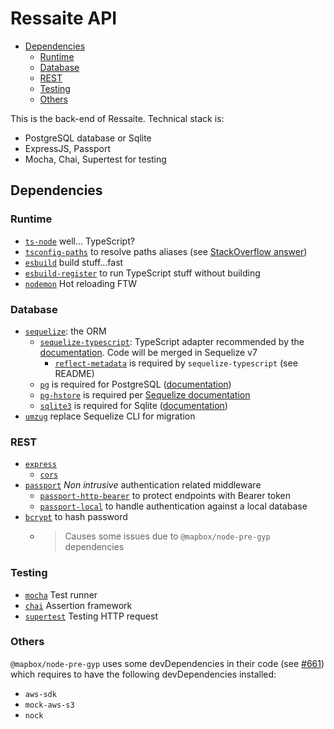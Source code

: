 # Ressaite API <!-- omit in toc -->

- [Dependencies](#dependencies)
  - [Runtime](#runtime)
  - [Database](#database)
  - [REST](#rest)
  - [Testing](#testing)
  - [Others](#others)

This is the back-end of Ressaite. Technical stack is:

- PostgreSQL database or Sqlite
- ExpressJS, Passport
- Mocha, Chai, Supertest for testing

## Dependencies

### Runtime

- [`ts-node`](https://github.com/TypeStrong/ts-node) well... TypeScript?
- [`tsconfig-paths`](https://github.com/dividab/tsconfig-paths) to resolve paths aliases (see [StackOverflow answer](ttps://stackoverflow.com/a/73935402/4906586))
- [`esbuild`](https://github.com/evanw/esbuild) build stuff...fast
- [`esbuild-register`](https://github.com/egoist/esbuild-register) to run TypeScript stuff without building
- [`nodemon`](https://github.com/remy/nodemon) Hot reloading FTW

### Database

- [`sequelize`](https://github.com/sequelize/sequelize): the ORM
  - [`sequelize-typescript`](https://github.com/sequelize/sequelize-typescript): TypeScript adapter recommended by the [documentation](https://sequelize.org/docs/v6/other-topics/typescript). Code will be merged in Sequelize v7
    - [`reflect-metadata`](https://www.npmjs.com/package/reflect-metadata) is required by `sequelize-typescript` (see README)
  - [`pg`](https://www.npmjs.com/package/pg) is required for PostgreSQL ([documentation](https://sequelize.org/releases/#postgresql-support-table))
  - [`pg-hstore`](https://www.npmjs.com/package/pg-hstore) is required per [Sequelize documentation](https://sequelize.org/docs/v6/other-topics/dialect-specific-things/#postgresql)
  - [`sqlite3`](https://www.npmjs.com/package/sqlite3) is required for Sqlite ([documentation](https://sequelize.org/releases/#sqlite-support-table))
- [`umzug`](https://github.com/sequelize/umzug) replace Sequelize CLI for migration

### REST

- [`express`](https://github.com/expressjs/express)
  - [`cors`](https://github.com/expressjs/cors)
- [`passport`](https://github.com/jaredhanson/passport) _Non intrusive_ authentication related middleware
  - [`passport-http-bearer`](https://github.com/jaredhanson/passport-http-bearer) to protect endpoints with Bearer token
  - [`passport-local`](https://github.com/jaredhanson/passport-local) to handle authentication against a local database
- [`bcrypt`](https://github.com/kelektiv/node.bcrypt.js) to hash password
  - > Causes some issues due to `@mapbox/node-pre-gyp` dependencies

### Testing

- [`mocha`](https://github.com/mochajs/mocha) Test runner
- [`chai`](https://github.com/chaijs/chai) Assertion framework
- [`supertest`](https://github.com/ladjs/supertest) Testing HTTP request

### Others

`@mapbox/node-pre-gyp` uses some devDependencies in their code (see [#661](https://github.com/mapbox/node-pre-gyp/issues/661)) which requires to have the following devDependencies installed:

- `aws-sdk`
- `mock-aws-s3`
- `nock`

